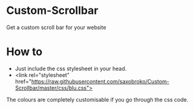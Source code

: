 # Custom-Scrollbar
Get a custom scroll bar for your website

# How to
- Just include the css stylesheet in your head.
- \<link rel="stylesheet" href="https://raw.githubusercontent.com/saxobroko/Custom-Scrollbar/master/css/blu.css">

The colours are completely customisable if you go through the css code.
